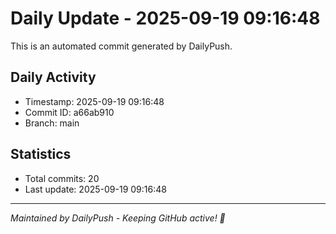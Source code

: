 # Daily Update - 2025-09-19 09:16:48

This is an automated commit generated by DailyPush.

## Daily Activity
- Timestamp: 2025-09-19 09:16:48
- Commit ID: a66ab910
- Branch: main

## Statistics
- Total commits: 20
- Last update: 2025-09-19 09:16:48

---
*Maintained by DailyPush - Keeping GitHub active! 🚀*
